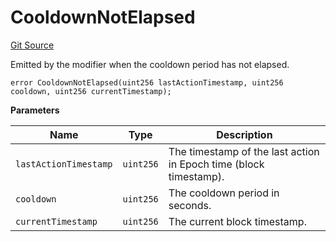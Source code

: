 # CooldownNotElapsed
[Git Source](https://github.com/OasisDEX/summer-earn-protocol/blob/0276900cbe9b1188d82d1b9bcbb8c174e79a15a1/src/utils/CooldownEnforcer/ICooldownEnforcerErrors.sol)

Emitted by the modifier when the cooldown period has not elapsed.


```solidity
error CooldownNotElapsed(uint256 lastActionTimestamp, uint256 cooldown, uint256 currentTimestamp);
```

**Parameters**

|Name|Type|Description|
|----|----|-----------|
|`lastActionTimestamp`|`uint256`|The timestamp of the last action in Epoch time (block timestamp).|
|`cooldown`|`uint256`|The cooldown period in seconds.|
|`currentTimestamp`|`uint256`|The current block timestamp.|

